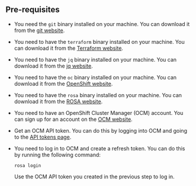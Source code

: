 
## Pre-requisites

* You need the `git` binary installed on your machine.  You can download it from the [git website](https://git-scm.com/downloads).

* You need to have the `terraform` binary installed on your machine.  You can download it from the [Terraform website](https://www.terraform.io/downloads.html).

* You need to have the `jq` binary installed on your machine.  You can download it from the [jq website](https://stedolan.github.io/jq/download/).

* You need to have the `oc` binary installed on your machine.  You can download it from the [OpenShift website](https://mirror.openshift.com/pub/openshift-v4/clients/ocp/latest/).

* You need to have the `rosa` binary installed on your machine.  You can download it from the [ROSA website](https://mirror.openshift.com/pub/openshift-v4/clients/rosa/latest/).

* You need to have an OpenShift Cluster Manager (OCM) account.  You can sign up for an account on the [OCM website](https://cloud.redhat.com/openshift/).

* Get an OCM API token.  You can do this by logging into OCM and going to the [API tokens page](https://cloud.redhat.com/openshift/token/rosa).

*  You need to log in to OCM and create a refresh token.  You can do this by running the following command:

    ```
    rosa login
    ```

    Use the OCM API token you created in the previous step to log in.
